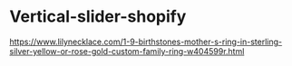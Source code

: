 # Vertical-slider-shopify



https://www.lilynecklace.com/1-9-birthstones-mother-s-ring-in-sterling-silver-yellow-or-rose-gold-custom-family-ring-w404599r.html
